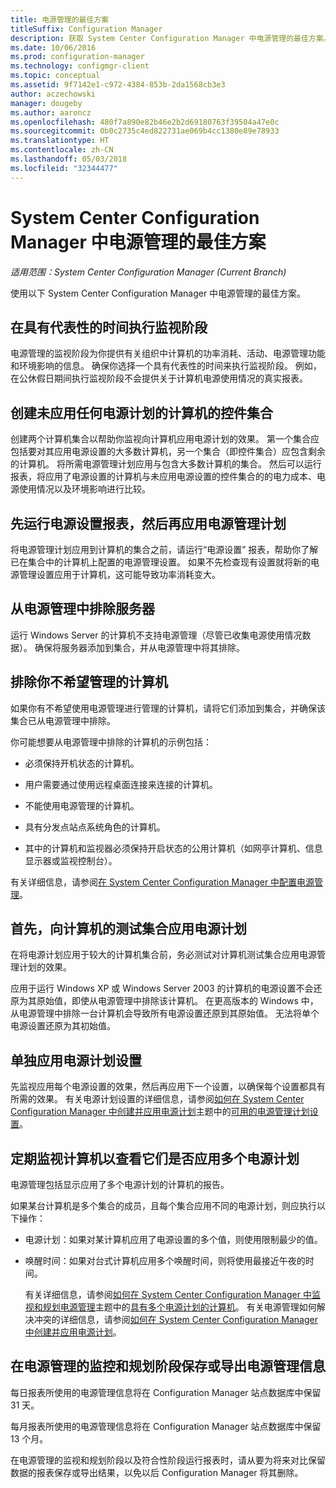 ```yaml
---
title: 电源管理的最佳方案
titleSuffix: Configuration Manager
description: 获取 System Center Configuration Manager 中电源管理的最佳方案。
ms.date: 10/06/2016
ms.prod: configuration-manager
ms.technology: configmgr-client
ms.topic: conceptual
ms.assetid: 9f7142e1-c972-4384-853b-2da1568cb3e3
author: aczechowski
manager: dougeby
ms.author: aaroncz
ms.openlocfilehash: 480f7a890e82b46e2b2d69180763f39504a47e0c
ms.sourcegitcommit: 0b0c2735c4ed822731ae069b4cc1380e89e78933
ms.translationtype: HT
ms.contentlocale: zh-CN
ms.lasthandoff: 05/03/2018
ms.locfileid: "32344477"
---
```

# <a name="best-practices-for-power-management-in-system-center-configuration-manager"></a>System Center Configuration Manager 中电源管理的最佳方案

*适用范围：System Center Configuration Manager (Current Branch)*

使用以下 System Center Configuration Manager 中电源管理的最佳方案。  

## <a name="perform-the-monitoring-phase-at-a-representative-time"></a>在具有代表性的时间执行监视阶段  
 电源管理的监视阶段为你提供有关组织中计算机的功率消耗、活动、电源管理功能和环境影响的信息。 确保你选择一个具有代表性的时间来执行监视阶段。 例如，在公休假日期间执行监视阶段不会提供关于计算机电源使用情况的真实报表。  

## <a name="create-a-control-collection-of-computers-with-no-power-plans-applied"></a>创建未应用任何电源计划的计算机的控件集合  
 创建两个计算机集合以帮助你监视向计算机应用电源计划的效果。 第一个集合应包括要对其应用电源设置的大多数计算机，另一个集合（即控件集合）应包含剩余的计算机。 将所需电源管理计划应用与包含大多数计算机的集合。 然后可以运行报表，将应用了电源设置的计算机与未应用电源设置的控件集合的的电力成本、电源使用情况以及环境影响进行比较。  

## <a name="run-the-power-settings-report-before-you-apply-a-power-management-plan"></a>先运行电源设置报表，然后再应用电源管理计划  
 将电源管理计划应用到计算机的集合之前，请运行“电源设置”  报表，帮助你了解已在集合中的计算机上配置的电源管理设置。 如果不先检查现有设置就将新的电源管理设置应用于计算机，这可能导致功率消耗变大。  

## <a name="exclude-servers-from-power-management"></a>从电源管理中排除服务器  
 运行 Windows Server 的计算机不支持电源管理（尽管已收集电源使用情况数据）。 确保将服务器添加到集合，并从电源管理中将其排除。  

## <a name="exclude-computers-that-you-do-not-want-to-manage"></a>排除你不希望管理的计算机  
 如果你有不希望使用电源管理进行管理的计算机，请将它们添加到集合，并确保该集合已从电源管理中排除。  

 你可能想要从电源管理中排除的计算机的示例包括：  

-   必须保持开机状态的计算机。  

-   用户需要通过使用远程桌面连接来连接的计算机。  

-   不能使用电源管理的计算机。  

-   具有分发点站点系统角色的计算机。  

-   其中的计算机和监视器必须保持开启状态的公用计算机（如网亭计算机、信息显示器或监视控制台）。  

 有关详细信息，请参阅[在 System Center Configuration Manager 中配置电源管理](../../../../core/clients/manage/power/configuring-power-management.md)。  

## <a name="first-apply-power-plans-to-a-test-collection-of-computers"></a>首先，向计算机的测试集合应用电源计划  
 在将电源计划应用于较大的计算机集合前，务必测试对计算机测试集合应用电源管理计划的效果。  

 应用于运行 Windows XP 或 Windows Server 2003 的计算机的电源设置不会还原为其原始值，即使从电源管理中排除该计算机。 在更高版本的 Windows 中，从电源管理中排除一台计算机会导致所有电源设置还原到其原始值。 无法将单个电源设置还原为其初始值。  

## <a name="apply-power-plan-settings-individually"></a>单独应用电源计划设置  
 先监视应用每个电源设置的效果，然后再应用下一个设置，以确保每个设置都具有所需的效果。 有关电源计划设置的详细信息，请参阅[如何在 System Center Configuration Manager 中创建并应用电源计划](../../../../core/clients/manage/power/create-and-apply-power-plans.md)主题中的[可用的电源管理计划设置](../../../../core/clients/manage/power/create-and-apply-power-plans.md#BKMK_Plans)。  

## <a name="regularly-monitor-computers-to-see-if-they-have-multiple-power-plans-applied"></a>定期监视计算机以查看它们是否应用多个电源计划  
 电源管理包括显示应用了多个电源计划的计算机的报告。  

 如果某台计算机是多个集合的成员，且每个集合应用不同的电源计划，则应执行以下操作：  

-   电源计划：如果对某计算机应用了电源设置的多个值，则使用限制最少的值。  

-   唤醒时间：如果对台式计算机应用多个唤醒时间，则将使用最接近午夜的时间。  

     有关详细信息，请参阅[如何在 System Center Configuration Manager 中监视和规划电源管理](../../../../core/clients/manage/power/monitor-and-plan-for-power-management.md)主题中的[具有多个电源计划的计算机](../../../../core/clients/manage/power/monitor-and-plan-for-power-management.md#BKMK_Multiple)。 有关电源管理如何解决冲突的详细信息，请参阅[如何在 System Center Configuration Manager 中创建并应用电源计划](../../../../core/clients/manage/power/create-and-apply-power-plans.md)。  

## <a name="save-or-export-power-management-information-during-the-monitoring-and-planning-phase-of-power-management"></a>在电源管理的监控和规划阶段保存或导出电源管理信息  
 每日报表所使用的电源管理信息将在 Configuration Manager 站点数据库中保留 31 天。  

 每月报表所使用的电源管理信息将在 Configuration Manager 站点数据库中保留 13 个月。  

 在电源管理的监视和规划阶段以及符合性阶段运行报表时，请从要为将来对比保留数据的报表保存或导出结果，以免以后 Configuration Manager 将其删除。  
